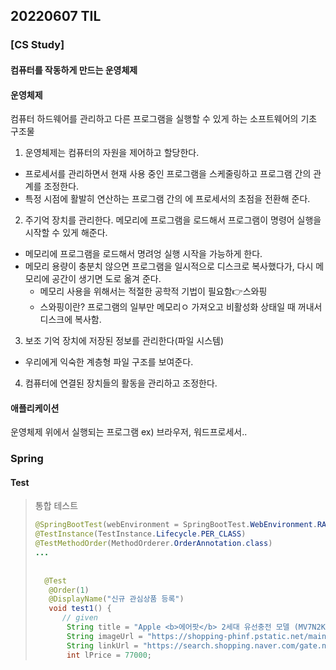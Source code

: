 ## 20220607 TIL

### [CS Study]

#### 컴퓨터를 작동하게 만드는 운영체제

#### 운영체제

컴퓨터 하드웨어를 관리하고 다른 프로그램을 실행할 수 있게 하는 소프트웨어의 기초 구조물

1. 운영체제는 컴퓨터의 자원을 제어하고 할당한다.

- 프로세서를 관리하면서 현재 사용 중인 프로그램을 스케줄링하고 프로그램 간의 관계를 조정한다.
- 특정 시점에 활발히 연산하는 프로그램 간의 에 프로세서의 초점을 전환해 준다.

2. 주기억 장치를 관리한다. 메모리에 프로그램을 로드해서 프로그램이 명령어 실행을 시작할 수 있게 해준다.

- 메모리에 프로그램을 로드해서 명려엉 실행 시작을 가능하게 한다.
- 메모리 용량이 충분치 않으면 프로그램을 일시적으로 디스크로 복사했다가, 다시 메모리에 공간이 생기면 도로 옮겨 준다.
  - 메모리 사용을 위해서는 적절한 공학적 기법이 필요함👉스와핑
  - 스와핑이란? 프로그램의 일부만 메모리ㅇ 가져오고 비활성화 상태일 때 꺼내서 디스크에 복사함.

3. 보조 기억 장치에 저장된 정보를 관리한다(파일 시스템)

- 우리에게 익숙한 계층형 파일 구조를 보여준다.

4. 컴퓨터에 연결된 장치들의 활동을 관리하고 조정한다.

#### 애플리케이션

운영체제 위에서 실행되는 프로그램 ex) 브라우저, 워드프로세서..



### Spring

#### Test

>통합 테스트
>
>```java
>@SpringBootTest(webEnvironment = SpringBootTest.WebEnvironment.RANDOM_PORT)
>@TestInstance(TestInstance.Lifecycle.PER_CLASS)
>@TestMethodOrder(MethodOrderer.OrderAnnotation.class)
>...
>    
>   
>	@Test
>    @Order(1)
>    @DisplayName("신규 관심상품 등록")
>    void test1() {
>		// given
>        String title = "Apple <b>에어팟</b> 2세대 유선충전 모델 (MV7N2KH/A)";
>        String imageUrl = "https://shopping-phinf.pstatic.net/main_1862208/18622086330.20200831140839.jpg";
>        String linkUrl = "https://search.shopping.naver.com/gate.nhn?id=18622086330";
>        int lPrice = 77000;
>```
>
>